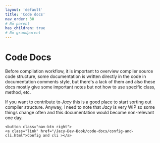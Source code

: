 ```yaml
---
layout: 'default'
title: 'Code docs'
nav_order: 30
# No parent
has_children: true
# No grandparent
---
```


# Code Docs

Before compilation workflow, it is important to overview compiler source code structure, some documentation is written
directly in the code in documentation comments style, but there's a lack of them and also these docs mostly give some
important notes but not how to use specific class, method, etc.

If you want to contribute to _Jacy_ this is a good place to start sorting out compiler structure. Anyway, I need to note
that _Jacy_ is very WIP so some things change often and this documentation would become non-relevant one day.
<div class="nav-btn-block">
    
    <button class="nav-btn right">
    <a class="link" href="/Jacy-Dev-Book/code-docs/config-and-cli.html">Config and cli ></a>
</button>

</div>
